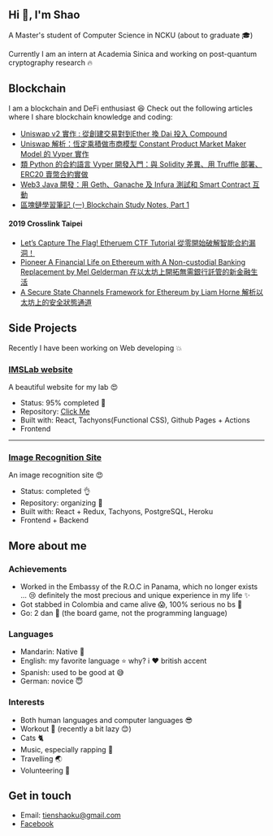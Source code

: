 ## Hi 👋, I'm Shao
A Master's student of Computer Science in NCKU (about to graduate :mortar_board:)

Currently I am an intern at Academia Sinica and working on post-quantum cryptography research :fire:


## Blockchain
I am a blockchain and DeFi enthusiast :laughing:
Check out the following articles where I share blockchain knowledge and coding:
* [Uniswap v2 實作 : 從創建交易對到Ether 換 Dai 投入 Compound](https://medium.com/taipei-ethereum-meetup/uniswap-v2-implementation-and-combination-with-compound-262ff338efa)
* [Uniswap 解析：恆定乘積做市商模型 Constant Product Market Maker Model 的 Vyper 實作](https://medium.com/taipei-ethereum-meetup/uniswap-explanation-constant-product-market-maker-model-in-vyper-dff80b8467a1)
* [類 Python 的合約語言 Vyper 開發入門：與 Solidity 差異、用 Truffle 部署、ERC20 賣幣合約實做](https://medium.com/taipei-ethereum-meetup/introduction-and-development-guide-to-vyper-the-python-like-smart-contract-language-9d7a94fba22c)
* [Web3 Java 開發：用 Geth、Ganache 及 Infura 測試和 Smart Contract 互動](https://medium.com/taipei-ethereum-meetup/web3-java-%E9%96%8B%E7%99%BC-%E7%94%A8-geth-ganache-%E5%8F%8A-infura-%E6%B8%AC%E8%A9%A6%E5%92%8C-smart-contract-%E4%BA%92%E5%8B%95-b3740b4328a3)
* [區塊鏈學習筆記 (一) Blockchain Study Notes, Part 1](https://medium.com/turing-chain-institute-%E5%9C%96%E9%9D%88%E9%8F%88%E5%AD%B8%E9%99%A2/%E5%8D%80%E5%A1%8A%E9%8F%88%E5%AD%B8%E7%BF%92%E7%AD%86%E8%A8%98-%E4%B8%80-blockchain-study-notes-part-1-ee49f2033d9d)

#### 2019 Crosslink Taipei
* [Let’s Capture The Flag! Etheruem CTF Tutorial 從零開始破解智能合約漏洞！](https://medium.com/taipei-ethereum-meetup/lets-capture-the-flag-etheruem-ctf-tutorial-%E5%BE%9E%E9%9B%B6%E9%96%8B%E5%A7%8B%E7%A0%B4%E8%A7%A3%E6%99%BA%E8%83%BD%E5%90%88%E7%B4%84%E6%BC%8F%E6%B4%9E-8b2de7ee9864)
* [Pioneer A Financial Life on Ethereum with A Non-custodial Banking Replacement by Mel Gelderman 在以太坊上開拓無需銀行託管的新金融生活](https://medium.com/taipei-ethereum-meetup/pioneer-a-financial-life-on-ethereum-with-a-non-custodial-banking-replacement-by-mel-gelderman-7df813b361c9)
* [A Secure State Channels Framework for Ethereum by Liam Horne 解析以太坊上的安全狀態通道](https://medium.com/taipei-ethereum-meetup/a-secure-state-channels-framework-for-ethereum-by-liam-horne-%E8%A7%A3%E6%9E%90%E4%BB%A5%E5%A4%AA%E5%9D%8A%E4%B8%8A%E7%9A%84%E5%AE%89%E5%85%A8%E7%8B%80%E6%85%8B%E9%80%9A%E9%81%93-8c9bebaf7cd6)

## Side Projects
Recently I have been working on Web developing :boom:

### [IMSLab website](https://ncku-imslab.github.io/) 
A beautiful website for my lab :heart_eyes:
* Status: 95% completed :construction_worker:
* Repository: [Click Me](https://github.com/ncku-imslab/ncku-imslab.github.io)
* Built with: React, Tachyons(Functional CSS), Github Pages + Actions
* Frontend

---

### [Image Recognition Site](https://image-recognition-shao.herokuapp.com/) 
An image recognition site :heart_eyes:
* Status: completed :ok_hand:
* Repository: organizing :construction_worker:
* Built with: React + Redux, Tachyons, PostgreSQL, Heroku
* Frontend + Backend

## More about me
### Achievements
* Worked in the Embassy of the R.O.C in Panama, which no longer exists ... :cry: definitely the most precious and unique experience in my life :sparkles:
* Got stabbed in Colombia and came alive :scream:, 100% serious no bs :poop:
* Go: 2 dan :star2: (the board game, not the programming language)
### Languages
* Mandarin: Native :100:
* English: my favorite language :star: why? i :heart:  british accent
* Spanish: used to be good at :sweat_smile:
* German: novice :innocent:
### Interests
* Both human languages and computer languages :sunglasses:
* Workout :muscle: (recently a bit lazy :blush:)
* Cats :cat2:
* Music, especially rapping :metal: 
* Travelling :earth_asia:
* Volunteering :raising_hand:


## Get in touch
* Email: tienshaoku@gmail.com
* [Facebook](https://www.facebook.com/profile.php?id=100002284840963)
